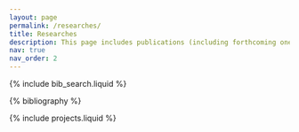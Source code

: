 ```yaml
---
layout: page
permalink: /researches/
title: Researches
description: This page includes publications (including forthcoming ones) and other research-related experiences
nav: true
nav_order: 2
---
```


<!-- _pages/publications.md -->

<!-- Bibsearch Feature -->

{% include bib_search.liquid %}

<div class="publications">

{% bibliography %}

</div>

{% include projects.liquid %}

